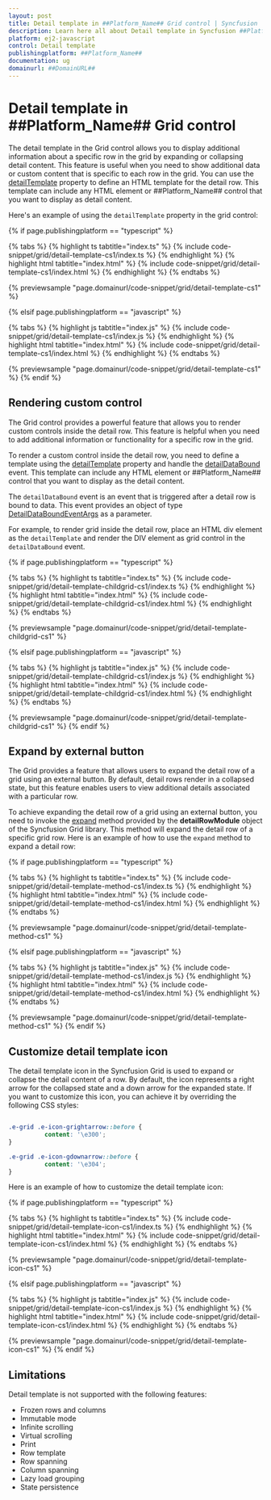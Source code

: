 ```yaml
---
layout: post
title: Detail template in ##Platform_Name## Grid control | Syncfusion
description: Learn here all about Detail template in Syncfusion ##Platform_Name## Grid control of Syncfusion Essential JS 2 and more.
platform: ej2-javascript
control: Detail template 
publishingplatform: ##Platform_Name##
documentation: ug
domainurl: ##DomainURL##
---
```


# Detail template in ##Platform_Name## Grid control

The detail template in the Grid control allows you to display additional information about a specific row in the grid by expanding or collapsing detail content. This feature is useful when you need to show additional data or custom content that is specific to each row in the grid. You can use the [detailTemplate](../../api/grid/#detailtemplate) property to define an HTML template for the detail row. This template can include any HTML element or ##Platform_Name## control that you want to display as detail content.

Here's an example of using the `detailTemplate` property in the grid control:

{% if page.publishingplatform == "typescript" %}

 {% tabs %}
{% highlight ts tabtitle="index.ts" %}
{% include code-snippet/grid/detail-template-cs1/index.ts %}
{% endhighlight %}
{% highlight html tabtitle="index.html" %}
{% include code-snippet/grid/detail-template-cs1/index.html %}
{% endhighlight %}
{% endtabs %}
        
{% previewsample "page.domainurl/code-snippet/grid/detail-template-cs1" %}

{% elsif page.publishingplatform == "javascript" %}

{% tabs %}
{% highlight js tabtitle="index.js" %}
{% include code-snippet/grid/detail-template-cs1/index.js %}
{% endhighlight %}
{% highlight html tabtitle="index.html" %}
{% include code-snippet/grid/detail-template-cs1/index.html %}
{% endhighlight %}
{% endtabs %}

{% previewsample "page.domainurl/code-snippet/grid/detail-template-cs1" %}
{% endif %}

## Rendering custom control

The Grid control provides a powerful feature that allows you to render custom controls inside the detail row. This feature is helpful when you need to add additional information or functionality for a specific row in the grid.

To render a custom control inside the detail row, you need to define a template using the [detailTemplate](../../api/grid/#detailtemplate)  property and handle the [detailDataBound](,../../api/grid/#detaildatabound) event. This template can include any HTML element or ##Platform_Name## control that you want to display as the detail content.

The `detailDataBound` event is an event that is triggered after a detail row is bound to data. This event provides an object of type [DetailDataBoundEventArgs](../../api/grid/#detaildataboundeventargs) as a parameter.

For example, to render grid inside the detail row, place an HTML div element as the `detailTemplate` and render the DIV element as grid control in the `detailDataBound` event.

{% if page.publishingplatform == "typescript" %}

 {% tabs %}
{% highlight ts tabtitle="index.ts" %}
{% include code-snippet/grid/detail-template-childgrid-cs1/index.ts %}
{% endhighlight %}
{% highlight html tabtitle="index.html" %}
{% include code-snippet/grid/detail-template-childgrid-cs1/index.html %}
{% endhighlight %}
{% endtabs %}
        
{% previewsample "page.domainurl/code-snippet/grid/detail-template-childgrid-cs1" %}

{% elsif page.publishingplatform == "javascript" %}

{% tabs %}
{% highlight js tabtitle="index.js" %}
{% include code-snippet/grid/detail-template-childgrid-cs1/index.js %}
{% endhighlight %}
{% highlight html tabtitle="index.html" %}
{% include code-snippet/grid/detail-template-childgrid-cs1/index.html %}
{% endhighlight %}
{% endtabs %}

{% previewsample "page.domainurl/code-snippet/grid/detail-template-childgrid-cs1" %}
{% endif %}

## Expand by external button

The Grid provides a feature that allows users to expand the detail row of a grid using an external button. By default, detail rows render in a collapsed state, but this feature enables users to view additional details associated with a particular row. 

To achieve expanding the detail row of a grid using an external button, you need to invoke the [expand](../../api/grid/detailRow/#expand) method provided by the **detailRowModule** object of the Syncfusion Grid library. This method will expand the detail row of a specific grid row.
Here is an example of how to use the `expand` method to expand a detail row:

{% if page.publishingplatform == "typescript" %}

 {% tabs %}
{% highlight ts tabtitle="index.ts" %}
{% include code-snippet/grid/detail-template-method-cs1/index.ts %}
{% endhighlight %}
{% highlight html tabtitle="index.html" %}
{% include code-snippet/grid/detail-template-method-cs1/index.html %}
{% endhighlight %}
{% endtabs %}
        
{% previewsample "page.domainurl/code-snippet/grid/detail-template-method-cs1" %}

{% elsif page.publishingplatform == "javascript" %}

{% tabs %}
{% highlight js tabtitle="index.js" %}
{% include code-snippet/grid/detail-template-method-cs1/index.js %}
{% endhighlight %}
{% highlight html tabtitle="index.html" %}
{% include code-snippet/grid/detail-template-method-cs1/index.html %}
{% endhighlight %}
{% endtabs %}

{% previewsample "page.domainurl/code-snippet/grid/detail-template-method-cs1" %}
{% endif %}

## Customize detail template icon

The detail template icon in the Syncfusion Grid is used to expand or collapse the detail content of a row. By default, the icon represents a right arrow for the collapsed state and a down arrow for the expanded state. If you want to customize this icon, you can achieve it by overriding the following CSS styles:

```css

.e-grid .e-icon-grightarrow::before {
          content: '\e300';
}

.e-grid .e-icon-gdownarrow::before {
          content: '\e304';
}

```

Here is an example of how to customize the detail template icon:

{% if page.publishingplatform == "typescript" %}

 {% tabs %}
{% highlight ts tabtitle="index.ts" %}
{% include code-snippet/grid/detail-template-icon-cs1/index.ts %}
{% endhighlight %}
{% highlight html tabtitle="index.html" %}
{% include code-snippet/grid/detail-template-icon-cs1/index.html %}
{% endhighlight %}
{% endtabs %}
        
{% previewsample "page.domainurl/code-snippet/grid/detail-template-icon-cs1" %}

{% elsif page.publishingplatform == "javascript" %}

{% tabs %}
{% highlight js tabtitle="index.js" %}
{% include code-snippet/grid/detail-template-icon-cs1/index.js %}
{% endhighlight %}
{% highlight html tabtitle="index.html" %}
{% include code-snippet/grid/detail-template-icon-cs1/index.html %}
{% endhighlight %}
{% endtabs %}

{% previewsample "page.domainurl/code-snippet/grid/detail-template-icon-cs1" %}
{% endif %}

## Limitations 

Detail template is not supported with the following features:

* Frozen rows and columns
* Immutable mode
* Infinite scrolling
* Virtual scrolling
* Print
* Row template
* Row spanning
* Column spanning
* Lazy load grouping
* State persistence
